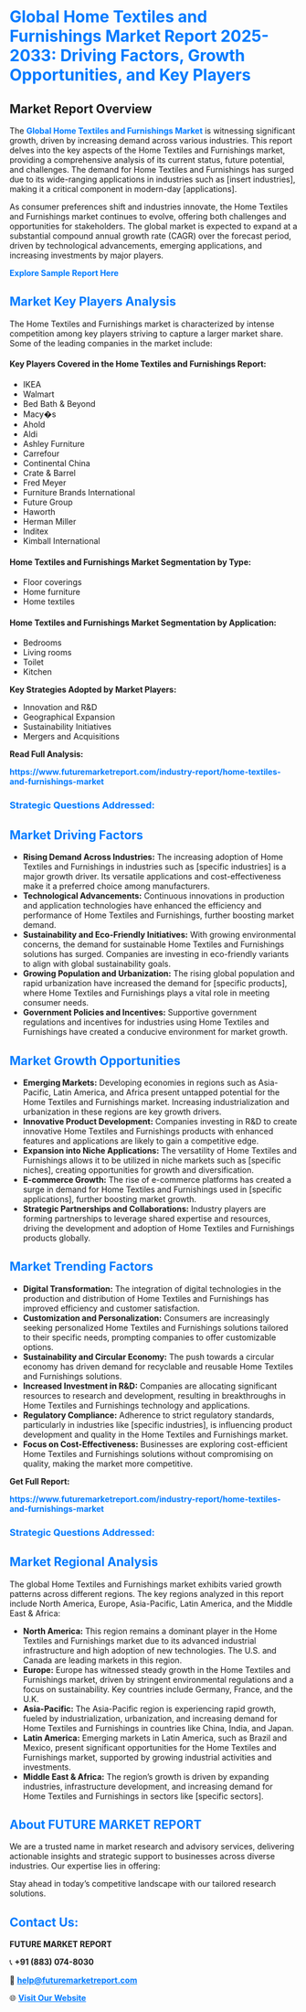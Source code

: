 <h1 style="color: #007BFF;">Global Home Textiles and Furnishings Market Report 2025-2033: Driving Factors, Growth Opportunities, and Key Players</h1>

<section id="overview">
<h2>Market Report Overview</h2>
<p>The <a href="https://www.futuremarketreport.com/industry-report/home-textiles-and-furnishings-market" style="color: #007BFF; text-decoration: none;"><strong>Global Home Textiles and Furnishings Market</strong></a> is witnessing significant growth, driven by increasing demand across various industries. This report delves into the key aspects of the Home Textiles and Furnishings market, providing a comprehensive analysis of its current status, future potential, and challenges. The demand for Home Textiles and Furnishings has surged due to its wide-ranging applications in industries such as [insert industries], making it a critical component in modern-day [applications].</p>
<p>As consumer preferences shift and industries innovate, the Home Textiles and Furnishings market continues to evolve, offering both challenges and opportunities for stakeholders. The global market is expected to expand at a substantial compound annual growth rate (CAGR) over the forecast period, driven by technological advancements, emerging applications, and increasing investments by major players.</p>
</section>

<section id="overview">
<p><a href="https://www.futuremarketreport.com/request-sample/reportId=109997" style="color: #007BFF; text-decoration: none;"><strong>Explore Sample Report Here</strong></a></p>
</section>

<section id="key-players">
<h2 style="color: #007BFF;">Market Key Players Analysis</h2>
<p>The Home Textiles and Furnishings market is characterized by intense competition among key players striving to capture a larger market share. Some of the leading companies in the market include:</p>
<h4>Key Players Covered in the Home Textiles and Furnishings Report:</h4>
<ul><li>IKEA</li><li>Walmart</li><li>Bed Bath &amp; Beyond</li><li>Macy�s</li><li>Ahold</li><li>Aldi</li><li>Ashley Furniture</li><li>Carrefour</li><li>Continental China</li><li>Crate &amp; Barrel</li><li>Fred Meyer</li><li>Furniture Brands International</li><li>Future Group</li><li>Haworth</li><li>Herman Miller</li><li>Inditex</li><li>Kimball International</li></ul>
<h4>Home Textiles and Furnishings Market Segmentation by Type:</h4>
<ul><li>Floor coverings</li><li>Home furniture</li><li>Home textiles</li></ul>

<h4>Home Textiles and Furnishings Market Segmentation by Application:</h4>
<ul><li>Bedrooms</li><li>Living rooms</li><li>Toilet</li><li>Kitchen</li></ul>
<p><strong>Key Strategies Adopted by Market Players:</strong></p>
<ul>
<li>Innovation and R&D</li>
<li>Geographical Expansion</li>
<li>Sustainability Initiatives</li>
<li>Mergers and Acquisitions</li>
</ul>
</section>

<section>
<p><strong>Read Full Analysis: </strong></p><a href="https://www.futuremarketreport.com/industry-report/home-textiles-and-furnishings-market" style="color: #007BFF; text-decoration: none;"><strong>https://www.futuremarketreport.com/industry-report/home-textiles-and-furnishings-market</strong></a>
<h3 style="color: #007BFF;">Strategic Questions Addressed:</h3>
</section>

<section id="driving-factors">
<h2 style="color: #007BFF;">Market Driving Factors</h2>
<ul>
<li><strong>Rising Demand Across Industries:</strong> The increasing adoption of Home Textiles and Furnishings in industries such as [specific industries] is a major growth driver. Its versatile applications and cost-effectiveness make it a preferred choice among manufacturers.</li>
<li><strong>Technological Advancements:</strong> Continuous innovations in production and application technologies have enhanced the efficiency and performance of Home Textiles and Furnishings, further boosting market demand.</li>
<li><strong>Sustainability and Eco-Friendly Initiatives:</strong> With growing environmental concerns, the demand for sustainable Home Textiles and Furnishings solutions has surged. Companies are investing in eco-friendly variants to align with global sustainability goals.</li>
<li><strong>Growing Population and Urbanization:</strong> The rising global population and rapid urbanization have increased the demand for [specific products], where Home Textiles and Furnishings plays a vital role in meeting consumer needs.</li>
<li><strong>Government Policies and Incentives:</strong> Supportive government regulations and incentives for industries using Home Textiles and Furnishings have created a conducive environment for market growth.</li>
</ul>
</section>

<section id="growth-opportunities">
<h2 style="color: #007BFF;">Market Growth Opportunities</h2>
<ul>
<li><strong>Emerging Markets:</strong> Developing economies in regions such as Asia-Pacific, Latin America, and Africa present untapped potential for the Home Textiles and Furnishings market. Increasing industrialization and urbanization in these regions are key growth drivers.</li>
<li><strong>Innovative Product Development:</strong> Companies investing in R&D to create innovative Home Textiles and Furnishings products with enhanced features and applications are likely to gain a competitive edge.</li>
<li><strong>Expansion into Niche Applications:</strong> The versatility of Home Textiles and Furnishings allows it to be utilized in niche markets such as [specific niches], creating opportunities for growth and diversification.</li>
<li><strong>E-commerce Growth:</strong> The rise of e-commerce platforms has created a surge in demand for Home Textiles and Furnishings used in [specific applications], further boosting market growth.</li>
<li><strong>Strategic Partnerships and Collaborations:</strong> Industry players are forming partnerships to leverage shared expertise and resources, driving the development and adoption of Home Textiles and Furnishings products globally.</li>
</ul>
</section>

<section id="trending-factors">
<h2 style="color: #007BFF;">Market Trending Factors</h2>
<ul>
<li><strong>Digital Transformation:</strong> The integration of digital technologies in the production and distribution of Home Textiles and Furnishings has improved efficiency and customer satisfaction.</li>
<li><strong>Customization and Personalization:</strong> Consumers are increasingly seeking personalized Home Textiles and Furnishings solutions tailored to their specific needs, prompting companies to offer customizable options.</li>
<li><strong>Sustainability and Circular Economy:</strong> The push towards a circular economy has driven demand for recyclable and reusable Home Textiles and Furnishings solutions.</li>
<li><strong>Increased Investment in R&D:</strong> Companies are allocating significant resources to research and development, resulting in breakthroughs in Home Textiles and Furnishings technology and applications.</li>
<li><strong>Regulatory Compliance:</strong> Adherence to strict regulatory standards, particularly in industries like [specific industries], is influencing product development and quality in the Home Textiles and Furnishings market.</li>
<li><strong>Focus on Cost-Effectiveness:</strong> Businesses are exploring cost-efficient Home Textiles and Furnishings solutions without compromising on quality, making the market more competitive.</li>
</ul>
</section>

<section>
<p><strong>Get Full Report: </strong></p><a href="https://www.futuremarketreport.com/industry-report/home-textiles-and-furnishings-market" style="color: #007BFF; text-decoration: none;"><strong>https://www.futuremarketreport.com/industry-report/home-textiles-and-furnishings-market</strong></a>
<h3 style="color: #007BFF;">Strategic Questions Addressed:</h3>
</section>


<section id="regional-analysis">
<h2 style="color: #007BFF;">Market Regional Analysis</h2>
<p>The global Home Textiles and Furnishings market exhibits varied growth patterns across different regions. The key regions analyzed in this report include North America, Europe, Asia-Pacific, Latin America, and the Middle East & Africa:</p>
<ul>
<li><strong>North America:</strong> This region remains a dominant player in the Home Textiles and Furnishings market due to its advanced industrial infrastructure and high adoption of new technologies. The U.S. and Canada are leading markets in this region.</li>
<li><strong>Europe:</strong> Europe has witnessed steady growth in the Home Textiles and Furnishings market, driven by stringent environmental regulations and a focus on sustainability. Key countries include Germany, France, and the U.K.</li>
<li><strong>Asia-Pacific:</strong> The Asia-Pacific region is experiencing rapid growth, fueled by industrialization, urbanization, and increasing demand for Home Textiles and Furnishings in countries like China, India, and Japan.</li>
<li><strong>Latin America:</strong> Emerging markets in Latin America, such as Brazil and Mexico, present significant opportunities for the Home Textiles and Furnishings market, supported by growing industrial activities and investments.</li>
<li><strong>Middle East & Africa:</strong> The region’s growth is driven by expanding industries, infrastructure development, and increasing demand for Home Textiles and Furnishings in sectors like [specific sectors].</li>
</ul>
</section>

<footer>
<h2 style="color: #007BFF;">About FUTURE MARKET REPORT</h2>
<p>We are a trusted name in market research and advisory services, delivering actionable insights and strategic support to businesses across diverse industries. Our expertise lies in offering:</p>

<p>Stay ahead in today’s competitive landscape with our tailored research solutions.</p>

<h2 style="color: #007BFF;">Contact Us:</h2>
<p><strong>FUTURE MARKET REPORT</strong></p>
<p>📞 <strong>+91 (883) 074-8030</strong></p>
<p>📧 <strong><a href="mailto:help@futuremarketreport.com" style="color: #007BFF;">help@futuremarketreport.com</a></strong></p>
<p>🌐 <strong><a href="https://www.futuremarketreport.com/" style="color: #007BFF;">Visit Our Website</a></strong></p>
</footer>